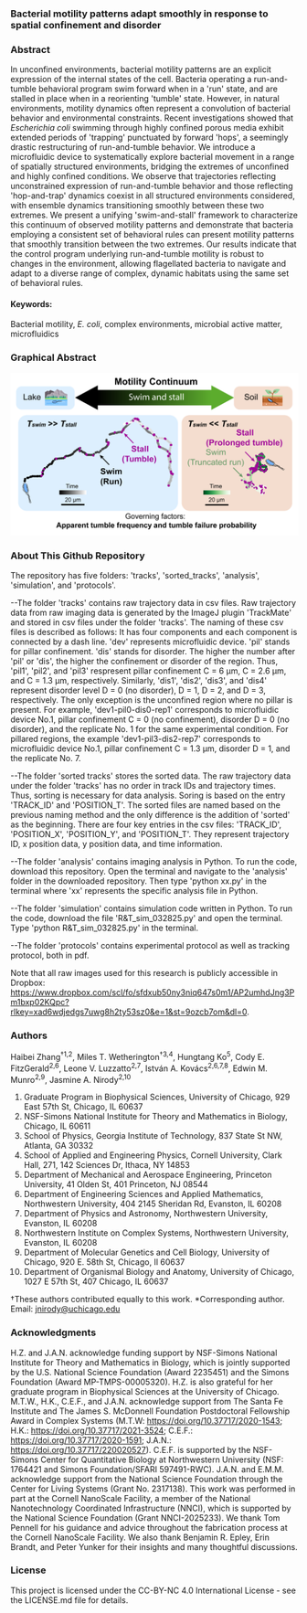 
### Bacterial motility patterns adapt smoothly in response to spatial confinement and disorder

### Abstract

In unconfined environments, bacterial motility patterns are an explicit expression of the internal states of the cell. Bacteria operating a run-and-tumble behavioral program swim forward when in a 'run' state, and are stalled in place when in a reorienting 'tumble' state. However, in natural environments, motility dynamics often represent a convolution of bacterial behavior and environmental constraints. Recent investigations showed that *Escherichia coli* swimming through highly confined porous media exhibit extended periods of 'trapping' punctuated by forward 'hops', a seemingly drastic restructuring of run-and-tumble behavior. We introduce a microfluidic device to systematically explore bacterial movement in a range of spatially structured environments, bridging the extremes of unconfined and highly confined conditions. We observe that trajectories reflecting unconstrained expression of run-and-tumble behavior and those reflecting 'hop-and-trap' dynamics coexist in all structured environments considered, with ensemble dynamics transitioning smoothly between these two extremes. We present a unifying 'swim-and-stall' framework to characterize this continuum of observed motility patterns and demonstrate that bacteria employing a consistent set of behavioral rules can present motility patterns that smoothly transition between the two extremes. Our results indicate that the control program underlying run-and-tumble motility is robust to changes in the environment, allowing flagellated bacteria to navigate and adapt to a diverse range of complex, dynamic habitats using the same set of behavioral rules. 

#### Keywords: 
Bacterial motility, *E. coli*, complex environments, microbial active matter, microfluidics 

### Graphical Abstract
![Alt text](Graphical_abstract_swim_and_stall.png?raw=true "Title")

### About This Github Repository
The repository has five folders: 'tracks', 'sorted_tracks', 'analysis', 'simulation', and 'protocols'. 

--The folder 'tracks' contains raw trajectory data in csv files. Raw trajectory data from raw imaging data is generated by the ImageJ plugin 'TrackMate' and stored in csv files under the folder 'tracks'. The naming of these csv files is described as follows: It has four components and each component is connected by a dash line. 'dev' represents microfluidic device. 'pil' stands for pillar confinement. 'dis' stands for disorder. The higher the number after 'pil' or 'dis', the higher the confinement or disorder of the region. Thus, 'pil1', 'pil2', and 'pil3' respresent pillar confinement C = 6 μm, C = 2.6 μm, and C = 1.3 μm, respectively. Similarly, 'dis1', 'dis2', 'dis3', and 'dis4' represent disorder level D = 0 (no disorder), D = 1, D = 2, and D = 3, respectively. The only exception is the unconfined region where no pillar is present. For example, 'dev1-pil0-dis0-rep1' corresponds to microfluidic device No.1, pillar confinement C = 0 (no confinement), disorder D = 0 (no disorder), and the replicate No. 1 for the same experimental condition. For pillared regions, the example 'dev1-pil3-dis2-rep7' corresponds to microfluidic device No.1, pillar confinement C = 1.3 μm, disorder D = 1, and the replicate No. 7.

--The folder 'sorted tracks' stores the sorted data. The raw trajectory data under the folder 'tracks' has no order in track IDs and trajectory times. Thus, sorting is necessary for data analysis. Soring is based on the entry 'TRACK_ID' and 'POSITION_T'. The sorted files are named based on the previous naming method and the only difference is the addition of 'sorted' as the beginning. There are four key entries in the csv files: 'TRACK_ID', 'POSITION_X', 'POSITION_Y', and 'POSITION_T'. They represent trajectory ID, x position data, y position data, and time information. 

--The folder 'analysis' contains imaging analysis in Python. To run the code, download this repository. Open the terminal and navigate to the 'analysis' folder in the downloaded repository. Then type 'python xx.py' in the terminal where 'xx' represents the specific analysis file in Python.   

--The folder 'simulation' contains simulation code written in Python. To run the code, download the file 'R&T_sim_032825.py' and open the terminal. Type 'python R&T_sim_032825.py' in the terminal.  

--The folder 'protocols' contains experimental protocol as well as tracking protocol, both in pdf. 

Note that all raw images used for this research is publicly accessible in Dropbox: https://www.dropbox.com/scl/fo/sfdxub50ny3niq647s0m1/AP2umhdJng3Pm1bxp02KQpc?rlkey=xad6wdjedgs7uwg8h2ty53sz0&e=1&st=9ozcb7om&dl=0. 

### Authors

Haibei Zhang<sup>†1,2</sup>, Miles T. Wetherington<sup>†3,4</sup>, Hungtang Ko<sup>5</sup>, Cody E. FitzGerald<sup>2,6</sup>, Leone V. Luzzatto<sup>2,7</sup>, István A. Kovács<sup>2,6,7,8</sup>, Edwin M. Munro<sup>2,9</sup>, Jasmine A. Nirody<sup>2,10</sup>


1. Graduate Program in Biophysical Sciences, University of Chicago, 929 East 57th St, Chicago, IL 60637
2. NSF-Simons National Institute for Theory and Mathematics in Biology, Chicago, IL 60611
3. School of Physics, Georgia Institute of Technology, 837 State St NW, Atlanta, GA 30332
4. School of Applied and Engineering Physics, Cornell University, Clark Hall, 271, 142 Sciences Dr, Ithaca, NY 14853
5. Department of Mechanical and Aerospace Engineering, Princeton University, 41 Olden St, 401 Princeton, NJ 08544
6. Department of Engineering Sciences and Applied Mathematics, Northwestern University, 404 2145 Sheridan Rd, Evanston, IL 60208
7. Department of Physics and Astronomy, Northwestern University, Evanston, IL 60208
8. Northwestern Institute on Complex Systems, Northwestern University, Evanston, IL 60208
9. Department of Molecular Genetics and Cell Biology, University of Chicago, 920 E. 58th St, Chicago, Il 60637
10. Department of Organismal Biology and Anatomy, University of Chicago, 1027 E 57th St, 407 Chicago, IL 60637

†These authors contributed equally to this work.
*Corresponding author. Email: jnirody@uchicago.edu

### Acknowledgments

H.Z. and J.A.N. acknowledge funding support by NSF-Simons National Institute for Theory and Mathematics in Biology, which is jointly supported by the U.S. National Science
Foundation (Award 2235451) and the Simons Foundation (Award MP-TMPS-00005320). H.Z. is also grateful for her graduate program in Biophysical Sciences at the University of Chicago. M.T.W., H.K., C.E.F., and J.A.N. acknowledge support from The Santa Fe Institute and The James S. McDonnell Foundation Postdoctoral Fellowship Award in Complex Systems (M.T.W: https://doi.org/10.37717/2020-1543; H.K.: https://doi.org/10.37717/2021-3524; C.E.F.: https://doi.org/10.37717/2020-1591; J.A.N.: https://doi.org/10.37717/220020527). C.E.F. is supported by the NSF-Simons Center for Quantitative Biology at Northwestern University (NSF: 1764421 and Simons Foundation/SFARI 597491-RWC). J.A.N. and E.M.M. acknowledge support from the National Science Foundation through the Center for Living Systems (Grant No. 2317138). This work was performed in part at the Cornell NanoScale Facility, a member of the National Nanotechnology Coordinated Infrastructure (NNCI), which is supported by the National Science Foundation (Grant NNCI-2025233). We thank Tom Pennell for his guidance and advice throughout the fabrication process at the Cornell NanoScale Facility. We also thank Benjamin R. Epley, Erin Brandt, and Peter Yunker for their insights and many thoughtful discussions. 

### License

This project is licensed under the CC-BY-NC 4.0 International License - see the LICENSE.md file for details.
